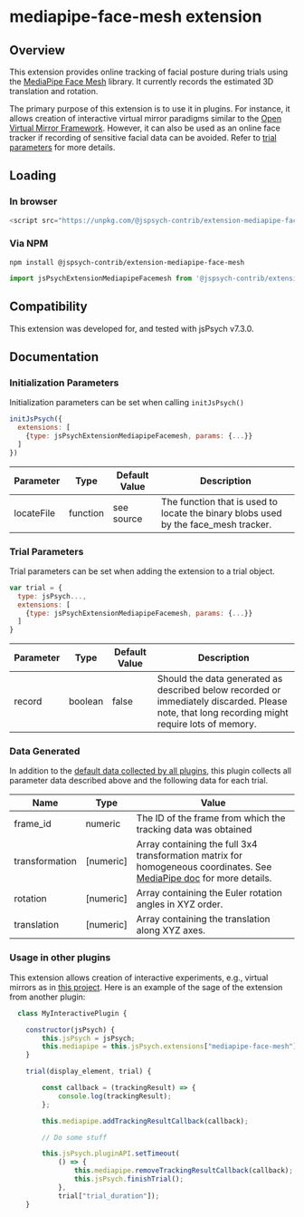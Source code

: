 # mediapipe-face-mesh extension

## Overview

This extension provides online tracking of facial posture during trials using the [MediaPipe Face Mesh](https://google.github.io/mediapipe/solutions/face_mesh) library. It currently records the estimated 3D translation and rotation.

The primary purpose of this extension is to use it in plugins. For instance, it allows creation of interactive virtual mirror paradigms similar to the [Open Virtual Mirror Framework](https://github.com/mgrewe/ovmf). However, it can also be used as an online face tracker if recording of sensitive facial data can be avoided. Refer to [trial parameters](#trial-parameters) for more details.

## Loading

### In browser

```js
<script src="https://unpkg.com/@jspsych-contrib/extension-mediapipe-face-mesh@2.0.0"></script>
```

### Via NPM

```
npm install @jspsych-contrib/extension-mediapipe-face-mesh
```

```js
import jsPsychExtensionMediapipeFacemesh from '@jspsych-contrib/extension-mediapipe-face-mesh';
```

## Compatibility

This extension was developed for, and tested with jsPsych v7.3.0. 

## Documentation


### Initialization Parameters

Initialization parameters can be set when calling `initJsPsych()`

```js
initJsPsych({
  extensions: [
    {type: jsPsychExtensionMediapipeFacemesh, params: {...}}
  ]
})
```
Parameter | Type | Default Value | Description
----------|------|---------------|------------
locateFile | function | see source | The function that is used to locate the binary blobs used by the face_mesh tracker.

### Trial Parameters

Trial parameters can be set when adding the extension to a trial object.

```js
var trial = {
  type: jsPsych...,
  extensions: [
    {type: jsPsychExtensionMediapipeFacemesh, params: {...}}
  ]
}
```

Parameter | Type | Default Value | Description
----------|------|---------------|------------
record | boolean | false | Should the data generated as described below recorded or immediately discarded. Please note, that long recording might require lots of memory.


### Data Generated

In addition to the [default data collected by all plugins](https://www.jspsych.org/overview/plugins#data-collected-by-all-plugins), this plugin collects all parameter data described above and the following data for each trial.

| Name             | Type        | Value                                    |
| ---------------- | ----------- | ---------------------------------------- |
| frame_id         | numeric     | The ID of the frame from which the tracking data was obtained |
| transformation   | [numeric]   | Array containing the full 3x4 transformation matrix for homogeneous coordinates. See [MediaPipe doc](https://google.github.io/mediapipe/solutions/face_mesh#metric-3d-space) for more details.|
| rotation          | [numeric]     | Array containing the Euler rotation angles in XYZ order. |
| translation          | [numeric]     | Array containing the translation along XYZ axes. |


### Usage in other plugins

This extension allows creation of interactive experiments, e.g., virtual mirrors as in [this project](https://github.com/mgrewe/ovmf). Here is an example of the sage of the extension from another plugin:

```js
  class MyInteractivePlugin {

    constructor(jsPsych) {
        this.jsPsych = jsPsych;
        this.mediapipe = this.jsPsych.extensions["mediapipe-face-mesh"];
    }

    trial(display_element, trial) {

        const callback = (trackingResult) => {
            console.log(trackingResult);
        };

        this.mediapipe.addTrackingResultCallback(callback);

        // Do some stuff

        this.jsPsych.pluginAPI.setTimeout(
            () => {
                this.mediapipe.removeTrackingResultCallback(callback);
                this.jsPsych.finishTrial();
            },
            trial["trial_duration"]);
    }

```
